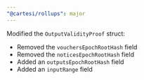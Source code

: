 ```yaml
---
"@cartesi/rollups": major
---
```


Modified the `OutputValidityProof` struct:

-   Removed the `vouchersEpochRootHash` field
-   Removed the `noticesEpochRootHash` field
-   Added an `outputsEpochRootHash` field
-   Added an `inputRange` field
